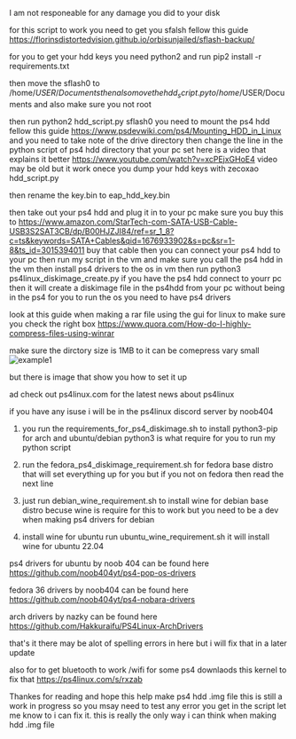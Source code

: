 I am not responeable for any damage you did to your disk

for this script to work you need to get you sfalsh fellow this guide https://florinsdistortedvision.github.io/orbisunjailed/sflash-backup/

for you to get your hdd keys you need python2 and run pip2 install -r requirements.txt

then move the sflash0 to /home/$USER/Documents    then also move the hdd_script.py to /home/$USER/Documents and also make sure you not root 

then run python2 hdd_script.py sflash0
you need to mount the ps4 hdd fellow this guide https://www.psdevwiki.com/ps4/Mounting_HDD_in_Linux and you need to take note of the drive  directory then change the line in the python script of ps4 hdd directory that your pc set here is  a video that explains it better  https://www.youtube.com/watch?v=xcPEjxGHoE4 video may be old but it work onece you dump your hdd keys with zecoxao hdd_script.py 
 
then rename the key.bin to eap_hdd_key.bin

then take out your ps4 hdd and plug it in to your pc make sure you buy this to https://www.amazon.com/StarTech-com-SATA-USB-Cable-USB3S2SAT3CB/dp/B00HJZJI84/ref=sr_1_8?c=ts&keywords=SATA+Cables&qid=1676933902&s=pc&sr=1-8&ts_id=3015394011 buy that cable then you can connect your ps4 hdd to your pc then run my script in the 
vm and make sure you call the ps4 hdd in the vm then install ps4 drivers to the os in vm then run python3 ps4linux_diskimage_create.py if you have the ps4 hdd connect to yourr pc then it will create a diskimage file in the ps4hdd from your pc without being in the ps4
for you to run the os you need to have ps4 drivers

look at this guide when making a rar file using the gui for linux to make sure you check the right box
https://www.quora.com/How-do-I-highly-compress-files-using-winrar

make sure the dirctory size is  1MB to it can be comepress vary small
![example1](https://github.com/TigerClips1/ps4linux_disk_image_maker/blob/master/example.png)

but there is image that show you how to set it up

ad check out ps4linux.com for the latest news about ps4linux

if you have any isuse i will be in the ps4linux discord server by noob404

1. you run the  requirements_for_ps4_diskimage.sh to install python3-pip for arch and ubuntu/debian
python3 is what require for you to run my python script

2. run the fedora_ps4_diskimage_requirement.sh for fedora base distro that will set everything up for you but if you not on fedora then read the next line

3. just run  debian_wine_requirement.sh to install wine for debian base distro becuse wine is require for this to work but you need to be a dev when making ps4 drivers for debian

4. install wine for ubuntu run ubuntu_wine_requirement.sh it will install wine for ubuntu 22.04


ps4 drivers for ubuntu  by noob 404 can be found here https://github.com/noob404yt/ps4-pop-os-drivers

fedora 36 drivers by noob404 can be found here https://github.com/noob404yt/ps4-nobara-drivers

arch drivers by nazky can be found here https://github.com/Hakkuraifu/PS4Linux-ArchDrivers

that's it there may be alot of spelling errors in here but i will fix that  in a later update

also for to get bluetooth to work /wifi for some ps4 downlaods this kernel to fix that https://ps4linux.com/s/rxzab

Thankes for reading and hope this help make ps4 hdd .img file
this is still a work in progress so you msay need to test any error you get in the script let me know to i can fix it.
this is really the only way i can think  when making hdd .img file